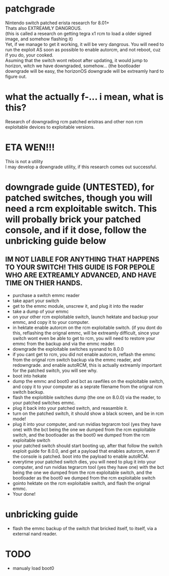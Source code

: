 # patchgrade
Nintendo switch patched erista research for 8.01+<br>
Thats also EXTREAMLY DANGROUS.<br>
(this is called a research on getting tegra x1 rcm to load a older signed image, and somehow flashing it)<br>
Yet, if we manage to get it working, it will be very dangrous. You will need to run the exploit AS soon as possible to enable autorcm, and not reboot, cuz if you do, your cooked.<br>
Asuming that the switch wont reboot after updating, it would jump to horizon, witch we have downgraded, somehow... (the bootloader downgrade will be easy, the horizonOS downgrade will be extreamly hard to figure out.
# what the actually f-... i mean, what is this?
Research of downgrading rcm patched eristras and other non rcm exploitable devices to exploitable versions.
# ETA WEN!!!
This is not a utility<br>
I may develop a downgrade utility, if this research comes out successful.
# downgrade guide (UNTESTED), for patched switches, though you will need a rcm exploitable switch. This will probally brick your patched console, and if it dose, follow the unbricking guide below
## IM NOT LIABLE FOR ANYTHING THAT HAPPENS TO YOUR SWITCH! THIS GUIDE IS FOR PEPOLE WHO ARE EXTREAMLY ADVANCED, AND HAVE TIME ON THIER HANDS.
- purchase a switch emmc reader
- take apart your switch
- get to the emmc module, unscrew it, and plug it into the reader
- take a dump of your emmc
- on your other rcm exploitable switch, launch hektate and backup your emmc, and copy it to your computer.
- in hektate enable autorcm on the rcm exploitable switch. (if you dont do this, reflashing the orignal emmc, will be extreamly difficult, since your switch wont even be able to get to rcm, you will need to restore your emmc from the backup and via the emmc reader.
- downgrade the exploitable switches sysnand to 8.0.0
- if you cant get to rcm, you did not enable autorcm, reflash the emmc from the orignal rcm switch backup via the emmc reader, and redowngrade. and enable autoRCM, this is actually extreamly important for the patched switch, you will see why.
- boot into hekate
- dump the emmc and boot0 and bct as rawfiles on the exploitable switch, and copy it to your computer as a seprate filename from the orignal rcm switch backup.
- flash the exploitible switches dump (the one on 8.0.0) via the reader, to your patched switches emmc.
- plug it back into your patched switch, and reasamble it.
- turn on the patched switch, it should show a black screen, and be in rcm mode!
- plug it into your computer, and run nvidias tegrarcm tool (yes they have one) with the bct being the one we dumped from the rcm exploitable switch, and the bootloader as the boot0 we dumped from the rcm exploitable switch
- your patched switch should start booting up, after that follow the switch exploit guide for 8.0.0, and get a payload that enables autorcm, even if the console is patched. boot into the payload to enable autoRCM.
- everytime your patched switch dies, you will need to plug it into your computer, and run nvidias tegrarcm tool (yes they have one) with the bct being the one we dumped from the rcm exploitable switch, and the bootloader as the boot0 we dumped from the rcm exploitable switch
- gointo hektate on the rcm exploitable switch, and flash the orignal emmc.
- Your done!
# unbricking guide
- flash the emmc backup of the switch that bricked itself, to itself, via a external nand reader.
# TODO
- manualy load boot0
